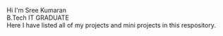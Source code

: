 Hi I'm Sree Kumaran <br>B.Tech IT GRADUATE <br>
Here I have listed all of my projects and mini projects in this respository.
